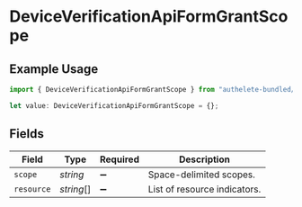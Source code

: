 # DeviceVerificationApiFormGrantScope

## Example Usage

```typescript
import { DeviceVerificationApiFormGrantScope } from "authelete-bundled/models/operations";

let value: DeviceVerificationApiFormGrantScope = {};
```

## Fields

| Field                         | Type                          | Required                      | Description                   |
| ----------------------------- | ----------------------------- | ----------------------------- | ----------------------------- |
| `scope`                       | *string*                      | :heavy_minus_sign:            | Space-delimited scopes.<br/>  |
| `resource`                    | *string*[]                    | :heavy_minus_sign:            | List of resource indicators.<br/> |